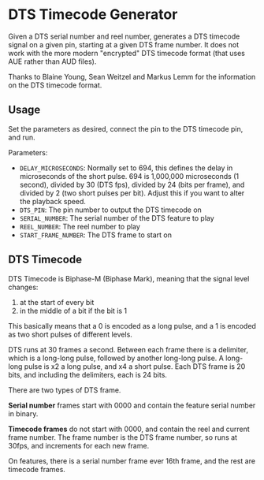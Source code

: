 # DTS Timecode Generator

Given a DTS serial number and reel number, generates a DTS timecode signal on a
given pin, starting at a given DTS frame number. It does not work with the more
modern "encrypted" DTS timecode format (that uses AUE rather than AUD files).

Thanks to Blaine Young, Sean Weitzel and Markus Lemm for the information on the
DTS timecode format.

## Usage
Set the parameters as desired, connect the pin to the DTS timecode pin, and run.

Parameters:
- `DELAY_MICROSECONDS`: Normally set to 694, this defines the delay in
microseconds of the short pulse. 694 is 1,000,000 microseconds (1 second),
divided by 30 (DTS fps), divided by 24 (bits per frame), and divided by 2 (two
short pulses per bit). Adjust this if you want to alter the playback speed.
- `DTS_PIN`: The pin number to output the DTS timecode on
- `SERIAL_NUMBER`: The serial number of the DTS feature to play
- `REEL_NUMBER`: The reel number to play
- `START_FRAME_NUMBER`: The DTS frame to start on


## DTS Timecode
DTS Timecode is Biphase-M (Biphase Mark), meaning that the signal level changes:
  1. at the start of every bit
  2. in the middle of a bit if the bit is 1

This basically means that a 0 is encoded as a long pulse, and a 1 is encoded as
two short pulses of different levels.

DTS runs at 30 frames a second. Between each frame there is a delimiter, which
is a long-long pulse, followed by another long-long pulse. A long-long pulse is
x2 a long pulse, and x4 a short pulse. Each DTS frame is 20 bits, and including
the delimiters, each is 24 bits.

There are two types of DTS frame.

**Serial number** frames start with 0000 and contain the feature serial number
in binary.

**Timecode frames** do not start with 0000, and contain the reel and current
frame number. The frame number is the DTS frame number, so runs at 30fps, and
increments for each new frame.

On features, there is a serial number frame ever 16th frame, and the rest are
timecode frames.
